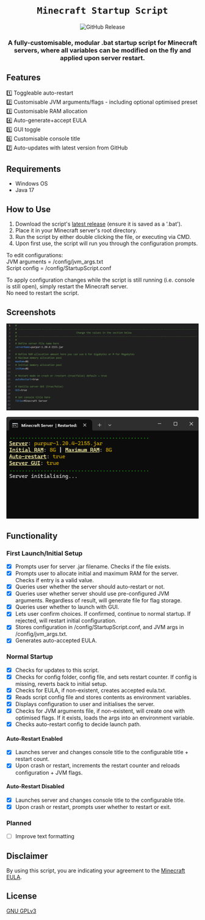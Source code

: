<div align="center">

  # `Minecraft Startup Script`
![GitHub Release](https://img.shields.io/github/v/release/GarnServo/mc-startup-script?style=for-the-badge&logo=github&labelColor=1a1a1a&color=EB5B27)

### A fully-customisable, modular .bat startup script for Minecraft servers, where all variables can be modified on the fly and applied upon server restart.

</div>

## Features
1️⃣ Toggleable auto-restart  
2️⃣ Customisable JVM arguments/flags - including optional optimised preset  
3️⃣ Customisable RAM allocation  
4️⃣ Auto-generate+accept EULA  
5️⃣ GUI toggle  
6️⃣ Customisable console title  
7️⃣ Auto-updates with latest version from GitHub

## Requirements
- Windows OS
- Java 17

## How to Use
1. Download the script's [latest release](https://github.com/GarnServo/mc-startup-script/releases/latest) (ensure it is saved as a '.bat').
2. Place it in your Minecraft server's root directory.
3. Run the script by either double clicking the file, or executing via CMD.
4. Upon first use, the script will run you through the configuration prompts.

To edit configurations:  
JVM arguments = /config/jvm_args.txt  
Script config = /config/StartupScript.conf  

To apply configuration changes while the script is still running (i.e. console is still open), simply restart the Minecraft server.  
No need to restart the script.

## Screenshots

![Configuration Screenshot](https://raw.githubusercontent.com/GarnServo/mc-startup-script/main/imgs/Config.png)

![Console Screenshot](https://raw.githubusercontent.com/GarnServo/mc-startup-script/main/imgs/Console_launch.png)

## Functionality
### First Launch/Initial Setup
- [X] Prompts user for server .jar filename. Checks if the file exists.
- [X] Prompts user to allocate initial and maximum RAM for the server. Checks if entry is a valid value.
- [X] Queries user whether the server should auto-restart or not.
- [X] Queries user whether server should use pre-configured JVM arguments. Regardless of result, will generate file for flag storage.
- [X] Queries user whether to launch with GUI.
- [X] Lets user confirm choices. If confirmed, continue to normal startup. If rejected, will restart initial configuration.
- [X] Stores configuration in /config/StartupScript.conf, and JVM args in /config/jvm_args.txt.
- [X] Generates auto-accepted EULA.
### Normal Startup
- [X] Checks for updates to this script.
- [X] Checks for config folder, config file, and sets restart counter. If config is missing, reverts back to initial setup.
- [X] Checks for EULA, if non-existent, creates accepted eula.txt.
- [X] Reads script config file and stores contents as environment variables.
- [X] Displays configuration to user and initialises the server.
- [X] Checks for JVM arguments file, if non-existent, will create one with optimised flags. If it exists, loads the args into an environment variable.
- [X] Checks auto-restart config to decide launch path.
#### Auto-Restart Enabled
- [X] Launches server and changes console title to the configurable title + restart count.
- [X] Upon crash or restart, increments the restart counter and reloads configuration + JVM flags.
#### Auto-Restart Disabled
- [X] Launches server and changes console title to the configurable title.
- [X] Upon crash or restart, prompts user whether to restart or exit.  

### Planned
- [ ] Improve text formatting

## Disclaimer
By using this script, you are indicating your agreement to the [Minecraft EULA](https://aka.ms/MinecraftEULA).

## License
[GNU GPLv3](https://choosealicense.com/licenses/gpl-3.0/)
